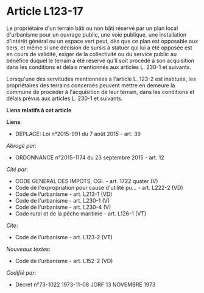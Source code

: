 # Article L123-17

Le propriétaire d'un terrain bâti ou non bâti réservé par un plan local d'urbanisme pour un ouvrage public, une voie
publique, une installation d'intérêt général ou un espace vert peut, dès que ce plan est opposable aux tiers, et même si une
décision de sursis à statuer qui lui a été opposée est en cours de validité, exiger de la collectivité ou du service public
au bénéfice duquel le terrain a été réservé qu'il soit procédé à son acquisition dans les conditions et délais mentionnés aux
articles L. 230-1 et suivants. 

Lorsqu'une des servitudes mentionnées à l'article L. 123-2 est instituée, les propriétaires des terrains concernés peuvent
mettre en demeure la commune de procéder à l'acquisition de leur terrain, dans les conditions et délais prévus aux articles
L. 230-1 et suivants.

**Liens relatifs à cet article**

**Liens**:

  - DEPLACE: Loi n°2015-991 du 7 août 2015 - art. 39

_Abrogé par_:

  - ORDONNANCE n°2015-1174 du 23 septembre 2015 - art. 12

_Cité par_:

  - CODE GENERAL DES IMPOTS, CGI. - art. 1722 quater (V)
  - Code de l'expropriation pour cause d'utilité pu... - art. L222-2 (VD)
  - Code de l'urbanisme - art. L213-1 (VD)
  - Code de l'urbanisme - art. L230-1 (V)
  - Code de l'urbanisme - art. L230-4 (V)
  - Code rural et de la pêche maritime - art. L126-1 (VT)

_Cite_:

  - Code de l'urbanisme - art. L123-2 (VT)

_Nouveaux textes_:

  - Code de l'urbanisme - art. L152-2 (VD)

_Codifié par_:

  - Décret n°73-1022 1973-11-08 JORF 13 NOVEMBRE 1973
